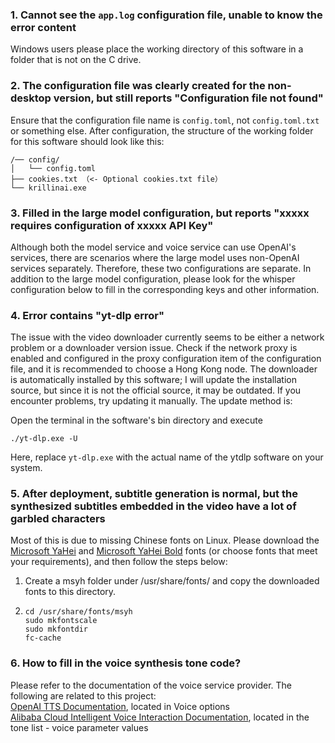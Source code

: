 ### 1. Cannot see the `app.log` configuration file, unable to know the error content
Windows users please place the working directory of this software in a folder that is not on the C drive.

### 2. The configuration file was clearly created for the non-desktop version, but still reports "Configuration file not found"
Ensure that the configuration file name is `config.toml`, not `config.toml.txt` or something else. After configuration, the structure of the working folder for this software should look like this:
```
/── config/
│   └── config.toml
├── cookies.txt （<- Optional cookies.txt file）
└── krillinai.exe
```

### 3. Filled in the large model configuration, but reports "xxxxx requires configuration of xxxxx API Key"
Although both the model service and voice service can use OpenAI's services, there are scenarios where the large model uses non-OpenAI services separately. Therefore, these two configurations are separate. In addition to the large model configuration, please look for the whisper configuration below to fill in the corresponding keys and other information.

### 4. Error contains "yt-dlp error"
The issue with the video downloader currently seems to be either a network problem or a downloader version issue. Check if the network proxy is enabled and configured in the proxy configuration item of the configuration file, and it is recommended to choose a Hong Kong node. The downloader is automatically installed by this software; I will update the installation source, but since it is not the official source, it may be outdated. If you encounter problems, try updating it manually. The update method is:

Open the terminal in the software's bin directory and execute
```
./yt-dlp.exe -U
```
Here, replace `yt-dlp.exe` with the actual name of the ytdlp software on your system.

### 5. After deployment, subtitle generation is normal, but the synthesized subtitles embedded in the video have a lot of garbled characters
Most of this is due to missing Chinese fonts on Linux. Please download the [Microsoft YaHei](https://modelscope.cn/models/Maranello/KrillinAI_dependency_cn/resolve/master/%E5%AD%97%E4%BD%93/msyh.ttc) and [Microsoft YaHei Bold](https://modelscope.cn/models/Maranello/KrillinAI_dependency_cn/resolve/master/%E5%AD%97%E4%BD%93/msyhbd.ttc) fonts (or choose fonts that meet your requirements), and then follow the steps below:
1. Create a msyh folder under /usr/share/fonts/ and copy the downloaded fonts to this directory.
2. 
    ```
    cd /usr/share/fonts/msyh
    sudo mkfontscale
    sudo mkfontdir
    fc-cache
    ```

### 6. How to fill in the voice synthesis tone code?
Please refer to the documentation of the voice service provider. The following are related to this project:  
[OpenAI TTS Documentation](https://platform.openai.com/docs/guides/text-to-speech/api-reference), located in Voice options  
[Alibaba Cloud Intelligent Voice Interaction Documentation](https://help.aliyun.com/zh/isi/developer-reference/overview-of-speech-synthesis), located in the tone list - voice parameter values